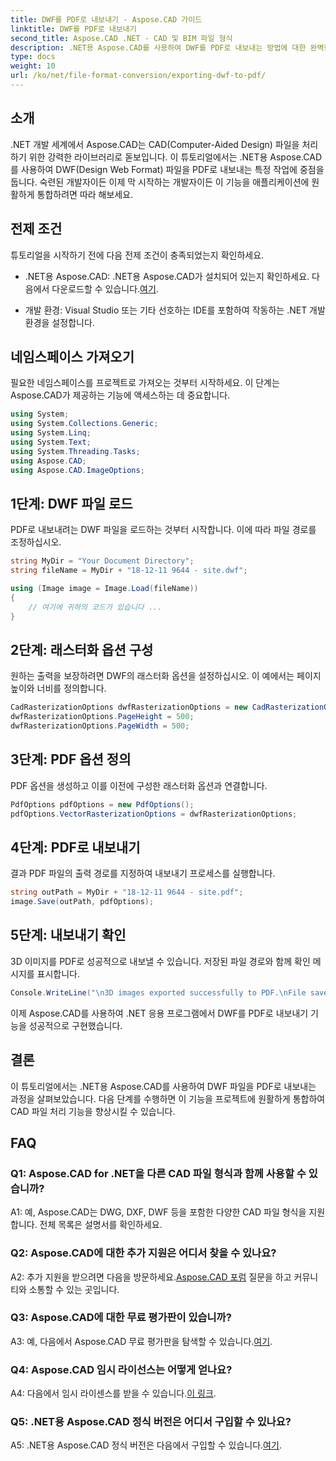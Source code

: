 ```yaml
---
title: DWF를 PDF로 내보내기 - Aspose.CAD 가이드
linktitle: DWF를 PDF로 내보내기
second_title: Aspose.CAD .NET - CAD 및 BIM 파일 형식
description: .NET용 Aspose.CAD를 사용하여 DWF를 PDF로 내보내는 방법에 대한 완벽한 가이드를 살펴보세요. CAD 파일 처리 기능을 쉽게 향상시키십시오.
type: docs
weight: 10
url: /ko/net/file-format-conversion/exporting-dwf-to-pdf/
---
```

## 소개

.NET 개발 세계에서 Aspose.CAD는 CAD(Computer-Aided Design) 파일을 처리하기 위한 강력한 라이브러리로 돋보입니다. 이 튜토리얼에서는 .NET용 Aspose.CAD를 사용하여 DWF(Design Web Format) 파일을 PDF로 내보내는 특정 작업에 중점을 둡니다. 숙련된 개발자이든 이제 막 시작하는 개발자이든 이 기능을 애플리케이션에 원활하게 통합하려면 따라 해보세요.

## 전제 조건

튜토리얼을 시작하기 전에 다음 전제 조건이 충족되었는지 확인하세요.

-  .NET용 Aspose.CAD: .NET용 Aspose.CAD가 설치되어 있는지 확인하세요. 다음에서 다운로드할 수 있습니다.[여기](https://releases.aspose.com/cad/net/).

- 개발 환경: Visual Studio 또는 기타 선호하는 IDE를 포함하여 작동하는 .NET 개발 환경을 설정합니다.

## 네임스페이스 가져오기

필요한 네임스페이스를 프로젝트로 가져오는 것부터 시작하세요. 이 단계는 Aspose.CAD가 제공하는 기능에 액세스하는 데 중요합니다.

```csharp
using System;
using System.Collections.Generic;
using System.Linq;
using System.Text;
using System.Threading.Tasks;
using Aspose.CAD;
using Aspose.CAD.ImageOptions;
```

## 1단계: DWF 파일 로드

PDF로 내보내려는 DWF 파일을 로드하는 것부터 시작합니다. 이에 따라 파일 경로를 조정하십시오.

```csharp
string MyDir = "Your Document Directory";
string fileName = MyDir + "18-12-11 9644 - site.dwf";

using (Image image = Image.Load(fileName))
{
    // 여기에 귀하의 코드가 있습니다 ...
}
```

## 2단계: 래스터화 옵션 구성

원하는 출력을 보장하려면 DWF의 래스터화 옵션을 설정하십시오. 이 예에서는 페이지 높이와 너비를 정의합니다.

```csharp
CadRasterizationOptions dwfRasterizationOptions = new CadRasterizationOptions();
dwfRasterizationOptions.PageHeight = 500;
dwfRasterizationOptions.PageWidth = 500;
```

## 3단계: PDF 옵션 정의

PDF 옵션을 생성하고 이를 이전에 구성한 래스터화 옵션과 연결합니다.

```csharp
PdfOptions pdfOptions = new PdfOptions();
pdfOptions.VectorRasterizationOptions = dwfRasterizationOptions;
```

## 4단계: PDF로 내보내기

결과 PDF 파일의 출력 경로를 지정하여 내보내기 프로세스를 실행합니다.

```csharp
string outPath = MyDir + "18-12-11 9644 - site.pdf";
image.Save(outPath, pdfOptions);
```

## 5단계: 내보내기 확인

3D 이미지를 PDF로 성공적으로 내보낼 수 있습니다. 저장된 파일 경로와 함께 확인 메시지를 표시합니다.

```csharp
Console.WriteLine("\n3D images exported successfully to PDF.\nFile saved at " + MyDir);
```

이제 Aspose.CAD를 사용하여 .NET 응용 프로그램에서 DWF를 PDF로 내보내기 기능을 성공적으로 구현했습니다.

## 결론

이 튜토리얼에서는 .NET용 Aspose.CAD를 사용하여 DWF 파일을 PDF로 내보내는 과정을 살펴보았습니다. 다음 단계를 수행하면 이 기능을 프로젝트에 원활하게 통합하여 CAD 파일 처리 기능을 향상시킬 수 있습니다.

## FAQ

### Q1: Aspose.CAD for .NET을 다른 CAD 파일 형식과 함께 사용할 수 있습니까?

A1: 예, Aspose.CAD는 DWG, DXF, DWF 등을 포함한 다양한 CAD 파일 형식을 지원합니다. 전체 목록은 설명서를 확인하세요.

### Q2: Aspose.CAD에 대한 추가 지원은 어디서 찾을 수 있나요?

 A2: 추가 지원을 받으려면 다음을 방문하세요.[Aspose.CAD 포럼](https://forum.aspose.com/c/cad/19) 질문을 하고 커뮤니티와 소통할 수 있는 곳입니다.

### Q3: Aspose.CAD에 대한 무료 평가판이 있습니까?

 A3: 예, 다음에서 Aspose.CAD 무료 평가판을 탐색할 수 있습니다.[여기](https://releases.aspose.com/).

### Q4: Aspose.CAD 임시 라이선스는 어떻게 얻나요?

 A4: 다음에서 임시 라이센스를 받을 수 있습니다.[이 링크](https://purchase.aspose.com/temporary-license/).

### Q5: .NET용 Aspose.CAD 정식 버전은 어디서 구입할 수 있나요?

 A5: .NET용 Aspose.CAD 정식 버전은 다음에서 구입할 수 있습니다.[여기](https://purchase.aspose.com/buy).
